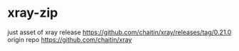 # xray-zip
just asset of xray
release https://github.com/chaitin/xray/releases/tag/0.21.0
origin repo https://github.com/chaitin/xray

